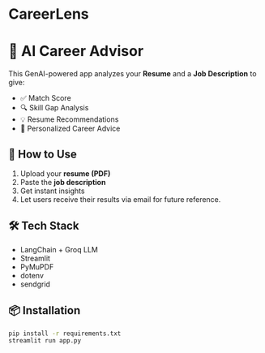 # CareerLens
# 🤖 AI Career Advisor

This GenAI-powered app analyzes your **Resume** and a **Job Description** to give:

- ✅ Match Score
- 🔍 Skill Gap Analysis
- 💡 Resume Recommendations
- 🧭 Personalized Career Advice

## 🚀 How to Use

1. Upload your **resume (PDF)**
2. Paste the **job description**
3. Get instant insights
4. Let users receive their results via email for 
   future reference.

## 🛠️ Tech Stack

- LangChain + Groq LLM
- Streamlit
- PyMuPDF
- dotenv
- sendgrid
## 📦 Installation

```bash
pip install -r requirements.txt
streamlit run app.py
